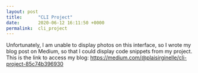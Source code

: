 ```yaml
---
layout: post
title:      "CLI Project"
date:       2020-06-12 16:11:50 +0000
permalink:  cli_project
---
```





Unfortunately, I am unable to display photos on this interface, so I wrote my blog post on Medium, so that I could display code snippets from my project. This is the link to access my blog:  https://medium.com/@plaisirginelle/cli-project-85c74b396930

